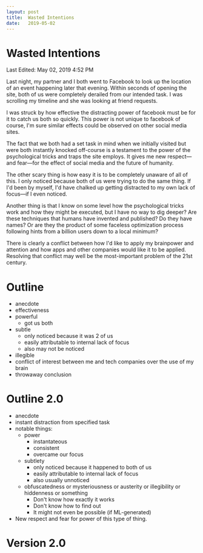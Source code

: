 ```yaml
---
layout: post
title:  Wasted Intentions
date:   2019-05-02
---
```


# Wasted Intentions

Last Edited: May 02, 2019 4:52 PM

Last night, my partner and I both went to Facebook to look up the location of an event happening later that evening.  Within seconds of opening the site, both of us were completely derailed from our intended task.  I was scrolling my timeline and she was looking at friend requests.  

I was struck by how effective the distracting power of facebook must be for it to catch us both so quickly.  This power is not unique to facebook of course, I'm sure similar effects could be observed on other social media sites.

The fact that we both had a set task in mind when we initially visited but were both instantly knocked off-course is a testament to the power of the psychological tricks and traps the site employs.  It gives me new respect—and fear—for the effect of social media and the future of humanity.  

The other scary thing is how easy it is to be completely unaware of all of this.  I only noticed because both of us were trying to do the same thing.  If I'd been by myself, I'd have chalked up getting distracted to my own lack of focus—if I even noticed.  

Another thing is that I know on some level how the psychological tricks work and how they might be executed, but I have no way to dig deeper?  Are these techniques that humans have invented and published?  Do they have names?  Or are they the product of some faceless optimization process following hints from a billion users down to a local minimum?

There is clearly a conflict between how I'd like to apply my brainpower and attention and how apps and other companies would like it to be applied.  Resolving that conflict may well be the most-important problem of the 21st century.

# Outline

- anecdote
- effectiveness
- powerful
    - got us both
- subtle
    - only noticed because it was 2 of us
    - easily attributable to internal lack of focus
    - also may not be noticed
- illegible
- conflict of interest between me and tech companies over the use of my brain
- throwaway conclusion

# Outline 2.0

- anecdote
- instant distraction from specified task
- notable things:
    - power
        - instantateous
        - consistent
        - overcame our focus
    - subtlety
        - only noticed because it happened to both of us
        - easily attributable to internal lack of focus
        - also usually unnoticed
    - obfuscatedness or mysteriousness or austerity or illegibility or hiddenness or something
        - Don't know how exactly it works
        - Don't know how to find out
        - It might not even be possible (if ML-generated)
- New respect and fear for power of this type of thing.

# Version 2.0
